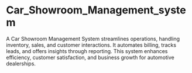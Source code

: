 # Car_Showroom_Management_system
A Car Showroom Management System streamlines operations, handling inventory, sales, and customer interactions. It automates billing, tracks leads, and offers insights through reporting. This system enhances efficiency, customer satisfaction, and business growth for automotive dealerships.
